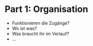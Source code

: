 # Part 1: Organisation

* Funktionieren die Zugänge?
* Wo ist was?
* Was braucht ihr im Verlauf?
* ...

